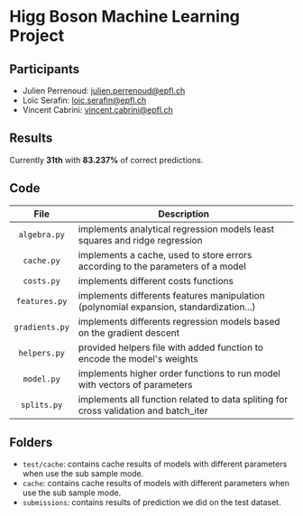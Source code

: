 # Higg Boson Machine Learning Project

## Participants

- Julien Perrenoud: julien.perrenoud@epfl.ch
- Loïc Serafin: loic.serafin@epfl.ch
- Vincent Cabrini: vincent.cabrini@epfl.ch

## Results

Currently **31th** with **83.237%** of correct predictions.

## Code

| File | Description |
|:---:|---|
| `algebra.py` | implements analytical regression models least squares and ridge regression |
| `cache.py`  | implements a cache, used to store errors according to the parameters of a model |
|  `costs.py` | implements different costs functions |
|  `features.py` | implements differents features manipulation (polynomial expansion, standardization...) |
|  `gradients.py` | implements differents regression models based on the gradient descent |
|  `helpers.py` | provided helpers file with added function to encode the model's weights |
|  `model.py` | implements higher order functions to run model with vectors of parameters |
|  `splits.py` | implements all function related to data spliting for cross validation and batch_iter |


## Folders
 
- `test/cache`: contains cache results of models with different parameters when use the sub sample mode.
- `cache`: contains cache results of models with different parameters when use the sub sample mode.
- `submissions`: contains results of prediction we did on the test dataset.


